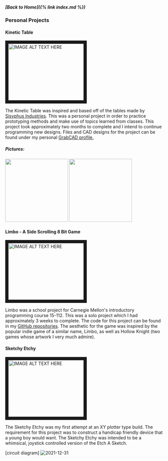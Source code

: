 ##### [Back to Home]({% link index.md %})

### Personal Projects

#### Kinetic Table
 
<a href="http://www.youtube.com/watch?feature=player_embedded&v=idSlaYLO3qE
" target="_blank"><img src="http://img.youtube.com/vi/idSlaYLO3qE/0.jpg" 
alt="IMAGE ALT TEXT HERE" width="240" height="180" border="10" /></a>


The Kinetic Table was inspired and based off of the tables made by [Sisyphus Industries](https://sisyphus-industries.com/).
This was a personal project in order to practice prototyping methods and make use of topics learned from classes. This project
took approximately two months to complete and I intend to continue programming new designs. Files and CAD designs for the project
can be found under my personal [GrabCAD profile.](https://workbench.grabcad.com/workbench/projects/gc65KVhT07diAkviDsxtTxvUX19gEE6tuySJVHUeOcgKg-#/home)

##### Pictures:
<img src = "https://user-images.githubusercontent.com/44786172/150410976-6bb72939-c12a-4fdf-b173-1825069f9cd3.png" width = "200" height = "200" />
<img src = "https://user-images.githubusercontent.com/44786172/150412271-9a1f6f13-2936-4ada-8087-19fb48dc7124.png" width = "200" height = "200" />


#### Limbo - A Side Scrolling 8 Bit Game
 
 <a href="http://www.youtube.com/watch?feature=player_embedded&v=Gdc4ZPLv7M4
" target="_blank"><img src="http://img.youtube.com/vi/Gdc4ZPLv7M4/0.jpg" 
alt="IMAGE ALT TEXT HERE" width="240" height="180" border="10" /></a>

Limbo was a school project for Carnegie Mellon's introductory programming course 15-112. This was a solo project which I had approximately
3 weeks to complete. The code for this project can be found in my [GitHub repositories](https://github.com/remyfrank01/LimboGame). The aesthetic for the game was inspired by the popular indie
game of a similar name, Limbo, as well as Hollow Knight (two games whose artwork I very much admire).

#### Sketchy Etchy

<a href="http://www.youtube.com/watch?feature=player_embedded&v=809hWnoMjrU
" target="_blank"><img src="http://img.youtube.com/vi/809hWnoMjrU/0.jpg" 
alt="IMAGE ALT TEXT HERE" width="240" height="180" border="10" /></a>

The Sketchy Etchy was my first attempt at an XY plotter type build. The requirement for this project was to construct a handicap friendly device
that a young boy would want. The Sketchy Etchy was intended to be a whimsical, joystick controlled version of the Etch A Sketch.

[circuit diagram]
![2021-12-31](https://user-images.githubusercontent.com/44786172/147845221-1b755475-4107-4eb6-9631-41d2b0a92b25.png)
